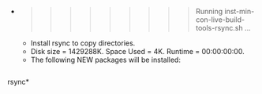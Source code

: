 * >>>>>>>>> Running inst-min-con-live-build-tools-rsync.sh ...
  * Install rsync to copy directories.
  * Disk size = 1429288K. Space Used = 4K. Runtime = 00:00:00:00.
  * The following NEW packages will be installed:
  ```bash
rsync*
  ```
